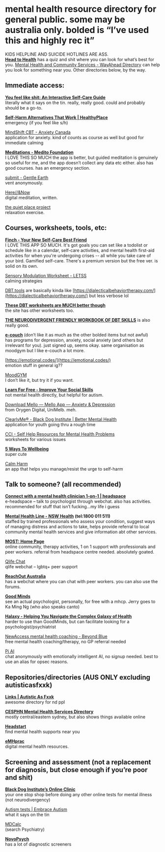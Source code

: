 # mental health resource directory for general public. some may be australia only. bolded is “I’ve used this and highly rec it”

KIDS HELPLINE AND SUICIDE HOTLINES ARE ASS.  
[**Head to Health**](https://www.headtohealth.gov.au/) has a quiz and shit where you can look for what’s best for you. [Mental Health and Community Services \- WayAhead Directory](https://directory.wayahead.org.au/all-categories/) can help you look for something near you. Other directories below, by the way.

## Immediate access:

[**You feel like shit: An Interactive Self-Care Guide**](https://philome.la/jace_harr/you-feel-like-shit-an-interactive-self-care-guide/index.html?mod=e2this)   
literally what it says on the tin. really, really good. could and probably should be a go-to.

[**Self-Harm Alternatives That Work | HealthyPlace**](https://www.healthyplace.com/abuse/self-injury/alternatives-to-self-harm-self-injury)  
emergency (if you feel like s/h) 

[MindShift CBT \- Anxiety Canada](https://www.anxietycanada.com/resources/mindshift-cbt/?_gl=1*omev1r*_gcl_au*MTMxOTY0NzYzMS4xNzMyMDc5MjM5*_ga*MTQzMzIzODQ5Ni4xNzMyMDc5MjQw*_ga_Y4J3VSGKVS*MTczMjA3OTIzOS4xLjAuMTczMjA3OTIzOS4wLjAuMA..&_ga=2.103971072.1857825294.1732079240-1433238496.1732079240)  
application for anxiety. kind of counts as course as well but good for immediate calming

[**Meditations \- Medito Foundation**](https://meditofoundation.org/meditations)  
I LOVE THIS SO MUCH the app is better, but guided meditation is genuinely so useful for me, and the app doesn’t collect any data etc either. also has good courses. has an emergency section.

[submit \- Gentle Earth](http://gentle.earth/submit.html)   
vent anonymously.

[Here//\&Now](https://here-and-now.glitch.me/)   
digital meditation, written.

[the quiet place project](https://thequietplaceproject.xyz/)   
relaxation exercise.

## Courses, worksheets, tools, etc:
[**Finch - Your New Self-Care Best Friend**](https://finchcare.com/)  
I LOVE THIS APP SO MUCH. It's got goals you can set like a todolist or schedule like in a calendar, self-care activities, and mental health first-aid activities for when you're undergoing crises -- all while you take care of your bird. Gamified self-care. There's a premium version but the free ver. is solid on its own.

[Sensory Modulation Worksheet \- LETSS](https://www.letss.org.au/images/Sensory_Modulation_Worksheet.pdf)  
calming strategies 

[DBT.tools](https://dbt.tools) are basically kinda like [https://dialecticalbehaviortherapy.com/](https://dialecticalbehaviortherapy.com/) but less verbose lol

[**These DBT worksheets are MUCH better though**](https://www.mindproject.com.au/free-worksheets/dbt)  
the site has other worksheets too.

[**THE NEURODIVERGENT FRIENDLY WORKBOOK OF DBT SKILLS**](https://static1.squarespace.com/static/635a1360b5d4b729bdb834f2/t/63d80a77dccd32294cad27d6/1675102845455/DBT+Neurodivergent+Friendly.pdf) is also really good.

[**e-couch**](https://www.ecouch.com.au/) (don’t like it as much as the other bolded items but not awful)  
has programs for depression, anxiety, social anxiety (and others but irrelevant for you). just signed up, seems okay. same organisation as moodgym but I like e-couch a lot more.

[https://emotional.codes/](https://emotional.codes/)  
emotion stuff in general ig??

[MoodGYM](https://www.moodgym.com.au/)  
I don’t like it, but try it if you want.

[**Learn For Free \- Improve Your Social Skills**](https://www.improveyoursocialskills.com/learn-social-skills)   
not mental health directly, but helpful for autism.

[Download Mello — Mello App — Anxiety & Depression](https://www.mello.org.au/download-mello)  
from Orygen Digital, UniMelb. meh. 

[ClearlyMe® \- Black Dog Institute | Better Mental Health](https://www.blackdoginstitute.org.au/research-projects/youth-cbt/)  
application for youth going thru a rough time

[CCI \- Self Help Resources for Mental Health Problems](https://www.cci.health.wa.gov.au/Resources/Looking-After-Yourself)  
worksheets for various issues

[**5 Ways To Wellbeing**](https://www.5waystowellbeing.org.au/)   
super cute

[Calm Harm](https://calmharm.stem4.org.uk/)   
an app that helps you manage/resist the urge to self-harm

## Talk to someone? (all recommended)

[**Connect with a mental health clinician 1-on-1 | headspace**](https://www.eheadspace.org.au/online-and-phone-support/connect-with-us/)  
e-headspace – talk to psychologist through webchat. also has activities. recommended for stuff that isn’t fucking…my life i guess

[**Mental Health Line \- NSW Health**](https://www.health.nsw.gov.au/mentalhealth/Pages/mental-health-line.aspx) **(tel:1800 011 511\)**  
staffed by trained professionals who assess your condition, suggest ways of managing distress and actions to take, helps provide referral to local community mental health services and give information abt other services. 

[**MOST: Home Page**](https://most.org.au/)   
online community, therapy activities, 1 on 1 support with professionals and peer workers. referral from headspace centre needed. absolutely goated.

[Qlife Chat](https://www.qlife.org.au/resources/chat)  
qlife webchat – lgbtq+ peer support

[**ReachOut Australia**](https://au.reachout.com/)   
has a webchat where you can chat with peer workers. you can also use the forums.

[**Good Minds**](https://goodminds.com.au)   
see an actual psychologist, personally, for free with a mhcp. Jerry goes to Ka Ming Ng (who also speaks canto)

[**Halaxy \- Helping You Navigate the Complex Galaxy of Health**](https://www.halaxy.com/)  
harder to use than GoodMinds, but can facilitate looking for a psychologist/psychiatrist

[NewAccess mental health coaching \- Beyond Blue](https://www.beyondblue.org.au/get-support/newaccess-mental-health-coaching)   
free mental health coaching/therapy, no GP referral needed

[Pi AI](https://pi.ai/)  
chat anonymously with emotionally intelligent AI, no signup needed. best to use an alias for opsec reasons.

## Repositories/directories (AUS ONLY excluding autisticasfxxk)

[**Links | Autistic As Fxxk**](https://www.autisticasfxxk.com/links/)   
awesome directory for nd ppl

[**CESPHN Mental Health Services Directory**](https://mhdirectory.cesphn.org.au/)  
mostly central/eastern sydney, but also shows things available online

[**Headstart**](https://headstart.org.au/)  
find mental health supports near you

[**eMHprac**](https://www.emhprac.org.au/)  
digital mental health resources. 

## Screening and assessment (not a replacement for diagnosis, but close enough if you’re poor and shit)

[**Black Dog Institute’s Online Clinic**](https://onlineclinic.blackdoginstitute.org.au/)   
your one stop shop before doing any other online tests for mental illness (not neurodivergency)

[Autism tests | Embrace Autism](https://embrace-autism.com/autism-tests/)  
what it says on the tin

[MDCalc](https://www.mdcalc.com/)   
(search Psychiatry)

[**NovoPsych**](https://novopsych.com)   
has a lot of diagnostic screeners
